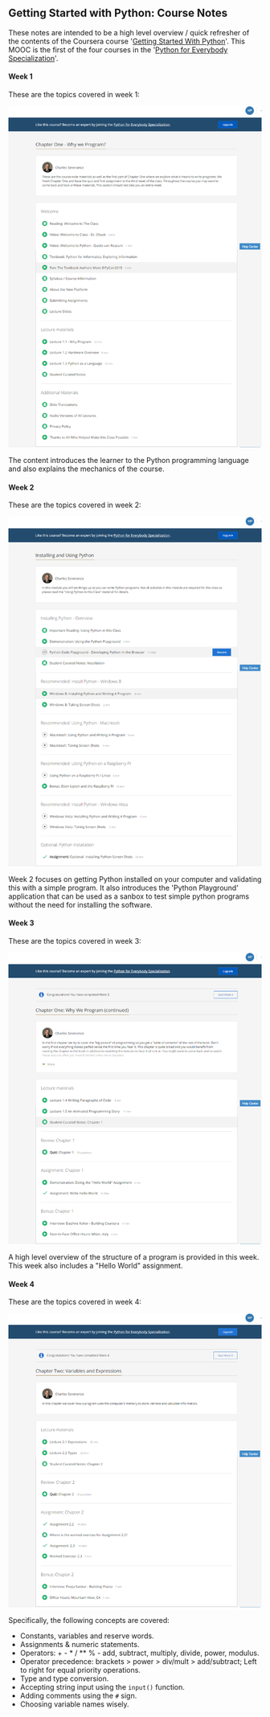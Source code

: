 ## Getting Started with Python: Course Notes

These notes are intended to be a high level overview / quick refresher of the contents of the Coursera course '[Getting Started With Python](https://www.coursera.org/learn/python/home/info)'. This MOOC is the first of the four courses in the '[Python for Everybody Specialization](https://www.coursera.org/specializations/python)'.

#### Week 1

These are the topics covered in week 1:

![Week 1 content of 'Getting Started with Python' MOOC](https://github.com/mariocpinto/0008_MOOC_Getting_Started_with_Python/blob/master/Images/Getting_Started_with_Python_Week_1_Contents.png)

The content introduces the learner to the Python programming language and also explains the mechanics of the course.

#### Week 2 

These are the topics covered in week 2:

![Week 2 content of 'Getting Started with Python' MOOC](https://github.com/mariocpinto/0008_MOOC_Getting_Started_with_Python/blob/master/Images/Getting_Started_with_Python_Week_2_Contents.png)

Week 2 focuses on getting Python installed on your computer and validating this with a simple program.
It also introduces the 'Python Playground' application that can be used as a sanbox to test simple python programs
without the need for installing the software.

#### Week 3 

These are the topics covered in week 3:

![Week 3 content of 'Getting Started with Python' MOOC](https://github.com/mariocpinto/0008_MOOC_Getting_Started_with_Python/blob/master/Images/Getting_Started_with_Python_Week_3_Contents.png)

A high level overview of the structure of a program is provided in this week. This week also includes a "Hello World" assignment.

#### Week 4

These are the topics covered in week 4:

![Week 4 content of 'Getting Started with Python' MOOC](https://github.com/mariocpinto/0008_MOOC_Getting_Started_with_Python/blob/master/Images/Getting_Started_with_Python_Week_4_Contents.png)

Specifically, the following concepts are covered:
* Constants, variables and reserve words.
* Assignments & numeric statements.
* Operators: + - * / ** % - add, subtract, multiply, divide, power, modulus.
* Operator precedence: brackets > power > div/mult > add/subtract; Left to right for equal priority operations.
* Type and type conversion.
* Accepting string input using the ```input()``` function.
* Adding comments using the ```#``` sign.
* Choosing variable names wisely.

